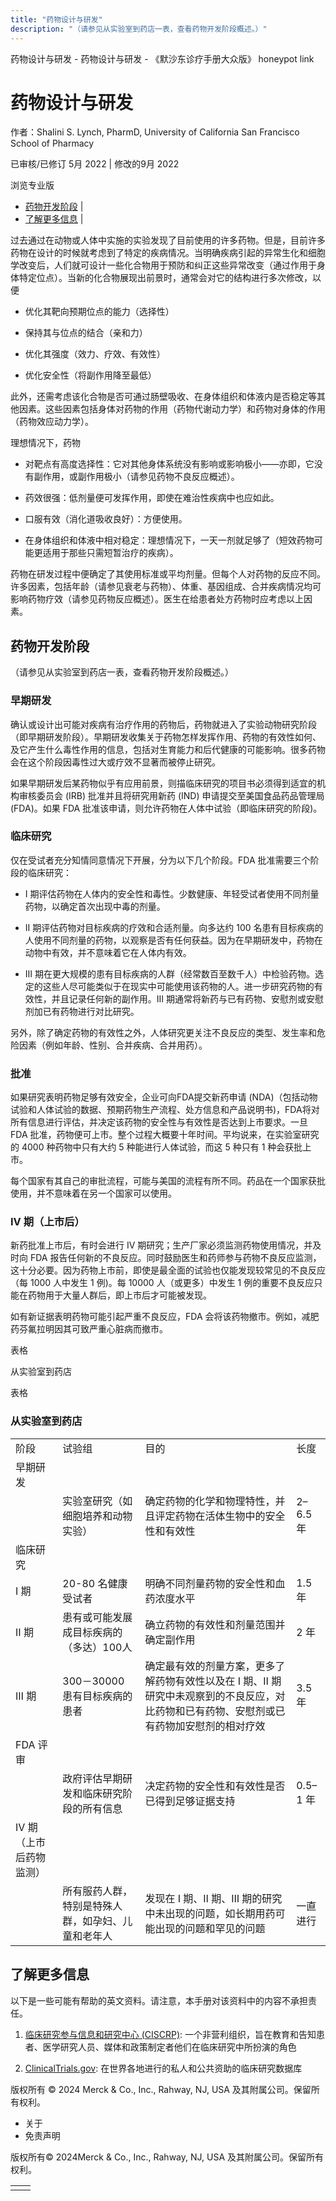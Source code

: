 ```yaml
---
title: "药物设计与研发"
description: "（请参见从实验室到药店一表，查看药物开发阶段概述。）"
---
```


﻿药物设计与研发 \- 药物设计与研发 \- 《默沙东诊疗手册大众版》 honeypot link

# 药物设计与研发

作者：Shalini S. Lynch, PharmD, University of California San Francisco School of Pharmacy

已审核/已修订 5月 2022 \| 修改的9月 2022

浏览专业版

- [药物开发阶段](#药物开发阶段_v33010753_zh) \|
- [了解更多信息](#了解更多信息_v33010871_zh) \|

过去通过在动物或人体中实施的实验发现了目前使用的许多药物。但是，目前许多药物在设计的时候就考虑到了特定的疾病情况。当明确疾病引起的异常生化和细胞学改变后，人们就可设计一些化合物用于预防和纠正这些异常改变（通过作用于身体特定位点）。当新的化合物展现出前景时，通常会对它的结构进行多次修改，以便

- 优化其靶向预期位点的能力（选择性）

- 保持其与位点的结合（亲和力）

- 优化其强度（效力、疗效、有效性）

- 优化安全性（将副作用降至最低）


此外，还需考虑该化合物是否可通过肠壁吸收、在身体组织和体液内是否稳定等其他因素。这些因素包括身体对药物的作用（药物代谢动力学）和药物对身体的作用（药物效应动力学）。

理想情况下，药物

- 对靶点有高度选择性：它对其他身体系统没有影响或影响极小——亦即，它没有副作用，或副作用极小（请参见药物不良反应概述）。

- 药效很强：低剂量便可发挥作用，即使在难治性疾病中也应如此。

- 口服有效（消化道吸收良好）：方便使用。

- 在身体组织和体液中相对稳定：理想情况下，一天一剂就足够了（短效药物可能更适用于那些只需短暂治疗的疾病）。


药物在研发过程中便确定了其使用标准或平均剂量。但每个人对药物的反应不同。许多因素，包括年龄（请参见衰老与药物）、体重、基因组成、合并疾病情况均可影响药物疗效（请参见药物反应概述）。医生在给患者处方药物时应考虑以上因素。

## 药物开发阶段

（请参见从实验室到药店一表，查看药物开发阶段概述。）

### 早期研发

确认或设计出可能对疾病有治疗作用的药物后，药物就进入了实验动物研究阶段（即早期研发阶段）。早期研发收集关于药物怎样发挥作用、药物的有效性如何、及它产生什么毒性作用的信息，包括对生育能力和后代健康的可能影响。很多药物会在这个阶段因毒性过大或疗效不显著而被停止研究。

如果早期研发后某药物似乎有应用前景，则描临床研究的项目书必须得到适宜的机构审核委员会 (IRB) 批准并且将研究用新药 (IND) 申请提交至美国食品药品管理局 (FDA)。如果 FDA 批准该申请，则允许药物在人体中试验（即临床研究的阶段)。

### 临床研究

仅在受试者充分知情同意情况下开展，分为以下几个阶段。FDA 批准需要三个阶段的临床研究：

- Ⅰ 期评估药物在人体内的安全性和毒性。少数健康、年轻受试者使用不同剂量药物，以确定首次出现中毒的剂量。

- Ⅱ 期评估药物对目标疾病的疗效和合适剂量。向多达约 100 名患有目标疾病的人使用不同剂量的药物，以观察是否有任何获益。因为在早期研发中，药物在动物中有效，并不意味着它在人体内有效。

- Ⅲ 期在更大规模的患有目标疾病的人群（经常数百至数千人）中检验药物。选定的这些人尽可能类似于在现实中可能使用该药物的人。进一步研究药物的有效性，并且记录任何新的副作用。Ⅲ 期通常将新药与已有药物、安慰剂或安慰剂加已有药物进行对比研究。


另外，除了确定药物的有效性之外，人体研究更关注不良反应的类型、发生率和危险因素（例如年龄、性别、合并疾病、合并用药）。

### 批准

如果研究表明药物足够有效安全，企业可向FDA提交新药申请 (NDA)（包括动物试验和人体试验的数据、预期药物生产流程、处方信息和产品说明书)，FDA将对所有信息进行评估，并决定该药物的安全性与有效性是否达到上市要求。一旦 FDA 批准，药物便可上市。整个过程大概要十年时间。平均说来，在实验室研究的 4000 种药物中只有大约 5 种能进行人体试验，而这 5 种只有 1 种会获批上市。

每个国家有其自己的审批流程，可能与美国的流程有所不同。药品在一个国家获批使用，并不意味着在另一个国家可以使用。

### IV 期（上市后）

新药批准上市后，有时会进行 IV 期研究；生产厂家必须监测药物使用情况，并及时向 FDA 报告任何新的不良反应。同时鼓励医生和药师参与药物不良反应监测，这十分必要。因为药物上市前，即使是最全面的试验也仅能发现较常见的不良反应（每 1000 人中发生 1 例)。每 10000 人（或更多）中发生 1 例的重要不良反应只能在药物用于大量人群后，即上市后才可能被发现。

如有新证据表明药物可能引起严重不良反应，FDA 会将该药物撤市。例如，减肥药芬氟拉明因其可致严重心脏病而撤市。

表格

从实验室到药店

表格

### 从实验室到药店

|     |     |     |     |
| --- | --- | --- | --- |
| 阶段 | 试验组 | 目的 | 长度 |
| 早期研发 |
|  | 实验室研究（如细胞培养和动物实验） | 确定药物的化学和物理特性，并且评定药物在活体生物中的安全性和有效性 | 2–6.5 年 |
| 临床研究 |
| Ⅰ 期 | 20-80 名健康受试者 | 明确不同剂量药物的安全性和血药浓度水平 | 1.5 年 |
| Ⅱ 期 | 患有或可能发展成目标疾病的（多达）100人 | 确立药物的有效性和剂量范围并确定副作用 | 2 年 |
| Ⅲ 期 | 300－30000 患有目标疾病的患者 | 确定最有效的剂量方案，更多了解药物有效性以及在 Ⅰ 期、Ⅱ 期研究中未观察到的不良反应，对比药物和已有药物、安慰剂或已有药物加安慰剂的相对疗效 | 3.5 年 |
| FDA 评审 |
|  | 政府评估早期研发和临床研究阶段的所有信息 | 决定药物的安全性和有效性是否已得到足够证据支持 | 0.5–1 年 |
| Ⅳ 期（上市后药物监测） |
|  | 所有服药人群，特别是特殊人群，如孕妇、儿童和老年人 | 发现在 Ⅰ 期、Ⅱ 期、Ⅲ 期的研究中未出现的问题，如长期用药可能出现的问题和罕见的问题 | 一直进行 |

## 了解更多信息

以下是一些可能有帮助的英文资料。请注意，本手册对该资料中的内容不承担责任。

1. [临床研究参与信息和研究中心 (CISCRP)](https://www.ciscrp.org/): 一个非营利组织，旨在教育和告知患者、医学研究人员、媒体和政策制定者他们在临床研究中所扮演的角色

2. [ClinicalTrials.gov](https://clinicaltrials.gov/): 在世界各地进行的私人和公共资助的临床研究数据库




版权所有 © 2024
Merck & Co., Inc., Rahway, NJ, USA 及其附属公司。保留所有权利。

- 关于
- 免责声明

版权所有© 2024Merck & Co., Inc., Rahway, NJ, USA 及其附属公司。保留所有权利。

|     |     |
| --- | --- |
|  |  |